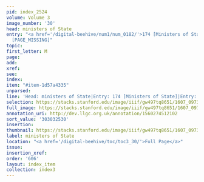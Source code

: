 ```yaml
---
pid: index_2524
volume: Volume 3
image_number: '30'
head: ministers of State
entry: "<a href='/digital-beehive/num1/num_0182/'>174 [Ministers of State]</a>|1843
  [PAGE_MISSING]"
topic:
first_letter: M
page:
add:
xref:
see:
index:
item: "#item-1d57a4335"
unparsed:
line: 'Head: ministers of State|Entry: 174 [Ministers of State]|Entry: 1843 [PAGE_MISSING]|#item-1d57a4335'
selection: https://stacks.stanford.edu/image/iiif/gw497tq8651/1607_0973/1838,2530,617,145/full/0/default.jpg
full_image: https://stacks.stanford.edu/image/iiif/gw497tq8651/1607_0973/full/full/0/default.jpg
annotation_uri: http://dev.llgc.org.uk/annotation/1560274512102
sort_value: '303032530'
insertion:
thumbnail: https://stacks.stanford.edu/image/iiif/gw497tq8651/1607_0973/1838,2530,617,145/150,/0/default.jpg
label: ministers of State
location: "<a href='/digital-beehive/toc/toc3_30/'>Full Page</a>"
issue:
insertion_xref:
order: '606'
layout: index_item
collection: index3
---
```


